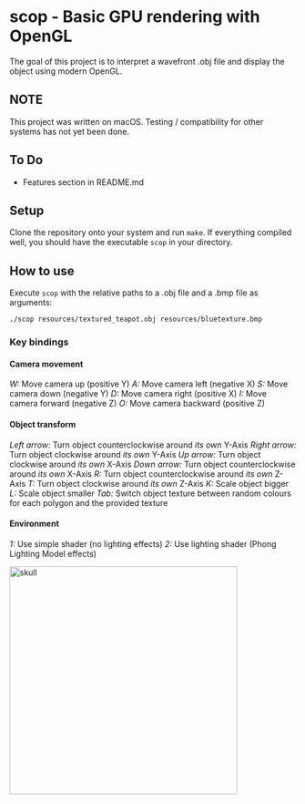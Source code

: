 # scop - Basic GPU rendering with OpenGL
The goal of this project is to interpret a wavefront .obj file and display the object using modern OpenGL.

## NOTE
This project was written on macOS. Testing / compatibility for other systems has not yet been done.

## To Do
- Features section in README.md

## Setup
Clone the repository onto your system and run `make`. 
If everything compiled well, you should have the executable `scop` in your directory.

## How to use
Execute `scop` with the relative paths to a .obj file and a .bmp file as arguments:

```./scop resources/textured_teapot.obj resources/bluetexture.bmp```

### Key bindings
#### Camera movement
*W:* Move camera up (positive Y)
*A:* Move camera left (negative X)
*S:* Move camera down (negative Y)
*D:* Move camera right (positive X)
*I:* Move camera forward (negative Z)
*O:* Move camera backward (positive Z)

#### Object transform
*Left arrow:* Turn object counterclockwise around *its own* Y-Axis
*Right arrow:* Turn object clockwise around *its own* Y-Axis
*Up arrow:* Turn object clockwise around *its own* X-Axis
*Down arrow:* Turn object counterclockwise around *its own* X-Axis
*R:* Turn object counterclockwise around *its own* Z-Axis
*T:* Turn object clockwise around *its own* Z-Axis
*K:* Scale object bigger
*L:* Scale object smaller
*Tab:* Switch object texture between random colours for each polygon and the provided texture

#### Environment
*1:* Use simple shader (no lighting effects)
*2:* Use lighting shader (Phong Lighting Model effects)


<img width="400" alt="skull" src="https://github.com/kmeixner247/scop/assets/81682578/a5a7dcbb-16ef-4d74-9ef5-5599d6057bba">
